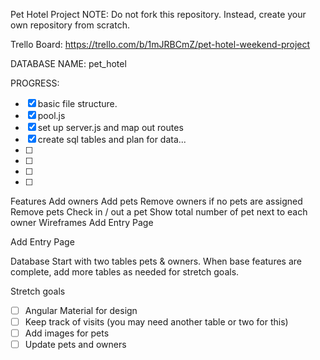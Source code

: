 Pet Hotel Project
NOTE: Do not fork this repository. Instead, create your own repository from scratch.

Trello Board: https://trello.com/b/1mJRBCmZ/pet-hotel-weekend-project

DATABASE NAME: pet_hotel

PROGRESS:
- [x] basic file structure.
- [x] pool.js
- [x] set up server.js and map out routes
- [x] create sql tables and plan for data...
- [ ] 
- [ ] 
- [ ] 
- [ ] 


Features
Add owners
Add pets
Remove owners if no pets are assigned
Remove pets
Check in / out a pet
Show total number of pet next to each owner
Wireframes
Add Entry Page

Add Entry Page

Database
Start with two tables pets & owners. When base features are complete, add more tables as needed for stretch goals.

Stretch goals
- [ ] Angular Material for design
- [ ] Keep track of visits (you may need another table or two for this)
- [ ] Add images for pets
- [ ] Update pets and owners
